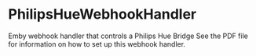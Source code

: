 # PhilipsHueWebhookHandler
Emby webhook handler that controls a Philips Hue Bridge
See the PDF file for information on how to set up this webhook handler.

